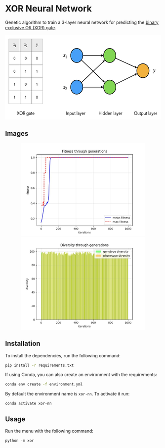 # XOR Neural Network
Genetic algorithm to train a 3-layer neural network for predicting the [binary exclusive OR (XOR) gate](https://en.wikipedia.org/wiki/XOR_gate).

<p align="center">
    <img width="588" height="275" src="images/xor_network.png">
</p>


## Images

<p align="center">
    <img width="400" height="300" src="images/convergence.jpg">
    <img width="400" height="300" src="images/diversity.jpg">
</p>


## Installation

To install the dependencies, run the following command:

```bash
pip install -r requirements.txt
```

If using Conda, you can also create an environment with the requirements:

```bash
conda env create -f environment.yml
```

By default the environment name is `xor-nn`. To activate it run:

```bash
conda activate xor-nn
```


## Usage

Run the menu with the following command:

```python
python -m xor
```

